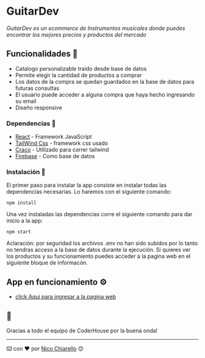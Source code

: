 # GuitarDev

_GuitarDev es un ecommerce de Instrumentos musicales donde puedes encontrar los mejores precios y productos del mercado_

## Funcionalidades 🚀

 * Catalogo personalizable traído desde base de datos
 * Permite elegir la cantidad de productos a comprar
 * Los datos de la compra se quedan guardados en la base de datos para futuras consultas 
 * El usuario puede acceder a alguna compra que haya hecho ingresando su email
 * Diseño responsive


### Dependencias 🔧

 * [React](https://es.reactjs.org/docs/getting-started.html) - Framework JavaScript
 * [TailWind Css](https://tailwindcss.com/docs) - framework css usado
 * [Craco](https://www.npmjs.com/package/@craco/craco) - Utilizado para correr tailwind
 * [Firebase](https://firebase.google.com/docs?hl=es) - Como base de datos

### Instalación 🔧

El primer paso para instalar la app consiste en instalar todas las dependencias necesarias. Lo haremos con el siguiente comando: 

```
npm install

```
Una vez instaladas las dependencias corre el siguiente comando para dar inicio a la app:

```
npm start
```
Aclaración: por seguridad los archivos .env no han sido subidos por lo tanto no tendras acceso a la base de datos durante la ejecución. Si quieres ver los productos y su funcionamiento puedes acceder a la pagina web en el siguiente bloque de informacón.


## App en funcionamiento ⚙️

 * [click Aqui para ingresar a la pagina web](https://guitardev.herokuapp.com/category/guitar)


## 🎁

Gracias a todo el equipo de CoderHouse por la buena onda! 



---

⌨️ con ❤️ por [Nico Chiarello](https://github.com/nicochiarello) 😊